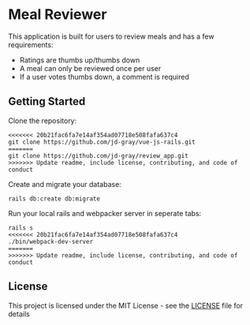 # Meal Reviewer

This application is built for users to review meals and has a few requirements:
- Ratings are thumbs up/thumbs down
- A meal can only be reviewed once per user
- If a user votes thumbs down, a comment is required

## Getting Started

Clone the repository:

```
<<<<<<< 20b21fac6fa7e14af354ad07718e508fafa637c4
git clone https://github.com/jd-gray/vue-js-rails.git
=======
git clone https://github.com/jd-gray/review_app.git
>>>>>>> Update readme, include license, contributing, and code of conduct
```

Create and migrate your database:

``` 
rails db:create db:migrate
```

Run your local rails and webpacker server in seperate tabs:

```
rails s
<<<<<<< 20b21fac6fa7e14af354ad07718e508fafa637c4
./bin/webpack-dev-server
=======
>>>>>>> Update readme, include license, contributing, and code of conduct
```

## License

This project is licensed under the MIT License - see the [LICENSE](LICENSE) file for details
